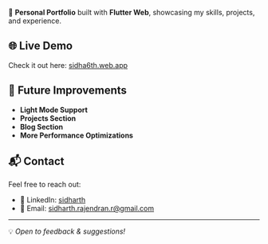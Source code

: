 
🚀 **Personal Portfolio** built with **Flutter Web**, showcasing my skills, projects, and experience.

## 🌐 Live Demo
Check it out here: [sidha6th.web.app](https://sidha6th.web.app/repository/)


## 📌 Future Improvements
- **Light Mode Support**
- **Projects Section**
- **Blog Section**
- **More Performance Optimizations**

## 📬 Contact
Feel free to reach out:
- 💼 LinkedIn: [sidharth](https://www.linkedin.com/in/sidharth-r-9889a3219/)
- 📧 Email: sidharth.rajendran.r@gmail.com
---
💡 *Open to feedback & suggestions!*
